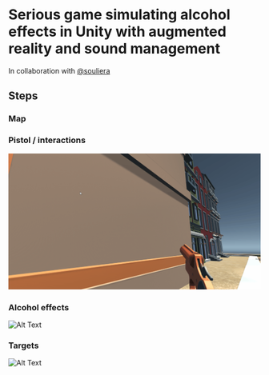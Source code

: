 ﻿# Serious game simulating alcohol effects in Unity with augmented reality and sound management
 In collaboration with [@souliera](https://github.com/souliera)

## Steps
### Map

### Pistol / interactions
![Alt Text](doc/gun.gif)

### Alcohol effects
![Alt Text](doc/effect.gif)

### Targets
![Alt Text](doc/target.gif)
